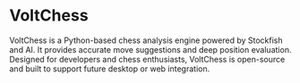 # VoltChess
VoltChess is a Python-based chess analysis engine powered by Stockfish and AI. It provides accurate move suggestions and deep position evaluation. Designed for developers and chess enthusiasts, VoltChess is open-source and built to support future desktop or web integration.
